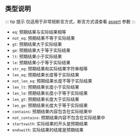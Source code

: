 ## 类型说明

::: tip 提示
仅适用于非常规断言方式，断言方式请查看 [assert](/case_data/params_desc.md#assert) 参数
:::

- `eq`: 预期结果与实际结果相等
- `not_eq`: 预期结果不等于实际结果
- `gt`: 预期结果大于实际结果
- `ge`: 预期结果大于等于实际结果
- `lt`: 预期结果小于实际结果
- `le`: 预期结果小于等于实际结果
- `str_eq`: 预期结果和实际结果字符串相等
- `len_eq`: 预期结果长度等于实际结果
- `not_len_eq`: 预期结果长度不等于实际结果
- `len_lt`: 预期结果长度小于实际结果
- `len_le`: 预期结果长度小于等于实际结果
- `len_gt`: 预期结果长度大于实际结果
- `len_ge`: 预期结果长度大于等于实际结果
- `contains`: 预期结果内容包含在实际结果中
- `not_contains`: 预期结果内容不包含在实际结果中
- `startswith`: 实际结果的开头是预期结果
- `endswith`: 实际结果的结尾是预期结果
